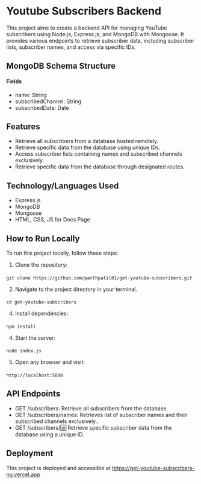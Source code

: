 # Youtube Subscribers Backend

This project aims to create a backend API for managing YouTube subscribers using Node.js, Express.js, and MongoDB with Mongoose. It provides various endpoints to retrieve subscriber data, including subscriber lists, subscriber names, and access via specific IDs.

## MongoDB Schema Structure
#### Fields

 * name: String
 * subscribedChannel: String
 * subscribedDate: Date

## Features

* Retrieve all subscribers from a database hosted remotely.
* Retrieve specific data from the database using unique IDs.
* Access subscriber lists containing names and subscribed channels exclusively.
* Retrieve specific data from the database through designated routes.

## Technology/Languages Used
* Express.js
* MongoDB
* Mongoose
* HTML, CSS, JS for Docs Page

## How to Run Locally
To run this project locally, follow these steps:

1. Clone the repository:
####
    git clone https://github.com/parthpatil01/get-youtube-subscribers.git
    
2. Navigate to the project directory in your terminal.
####
    cd get-youtube-subscribers

4. Install dependencies:
####
    npm install
    
4. Start the server:
####  
    node index.js
    
5. Open any browser and visit:
####
    http://localhost:5000


## API Endpoints

* GET /subscribers: Retrieve all subscribers from the database.
* GET /subscribers/names: Retrieves list of subscriber names and their subscribed channels exclusively..
* GET /subscribers/:id: Retrieve specific subscriber data from the database using a unique ID.


## Deployment
This project is deployed and accessible at https://get-youtube-subscribers-nu.vercel.app
